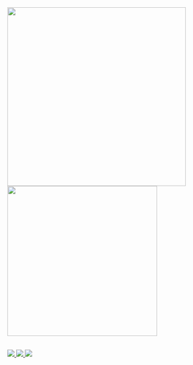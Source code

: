 <a href="https://github.com/anuraghazra/github-readme-stats">
  <img align="center" src="https://github-readme-stats.vercel.app/api?username=luemmelsec&show_icons=true&theme=cobalt" width=405/>
</a>
<a href="https://github.com/anuraghazra/convoychat">
  <img align="center" src="https://github-readme-stats.vercel.app/api/top-langs/?username=luemmelsec&theme=cobalt&layout=compact" width=340 />
</a>

<br>
<br>
<p align="left">
    <a href="https://github.com/luemmelsec/github-readme-stats/actions">
      <img src="https://img.shields.io/twitter/follow/TheLuemmel?style=flat-square" />
    </a>
    <a href="https://codecov.io/gh/luemmelsec/github-readme-stats">
      <img src="https://img.shields.io/github/followers/LuemmelSec?label=follow%20github&style=flat-square" />
    </a>
    <a href="https://github.com/luemmelsec/github-readme-stats/issues">
      <img src="https://komarev.com/ghpvc/?username=LuemmelSec&label=Profile%20views&color=0e75b6&style=flat" />
    </a>
  </p>
